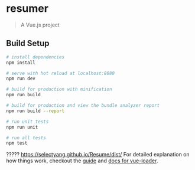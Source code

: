 # resumer

> A Vue.js project

## Build Setup

``` bash
# install dependencies
npm install

# serve with hot reload at localhost:8080
npm run dev

# build for production with minification
npm run build

# build for production and view the bundle analyzer report
npm run build --report

# run unit tests
npm run unit

# run all tests
npm test
```
????? https://selectyang.github.io/Resume/dist/
For detailed explanation on how things work, checkout the [guide](http://vuejs-templates.github.io/webpack/) and [docs for vue-loader](http://vuejs.github.io/vue-loader).
